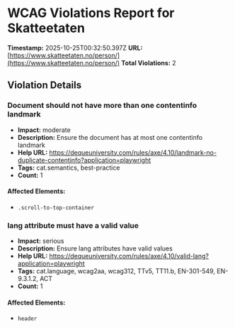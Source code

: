 # WCAG Violations Report for Skatteetaten

**Timestamp:** 2025-10-25T00:32:50.397Z
**URL:** [https://www.skatteetaten.no/person/](https://www.skatteetaten.no/person/)
**Total Violations:** 2

## Violation Details

### Document should not have more than one contentinfo landmark

- **Impact:** moderate
- **Description:** Ensure the document has at most one contentinfo landmark
- **Help URL:** https://dequeuniversity.com/rules/axe/4.10/landmark-no-duplicate-contentinfo?application=playwright
- **Tags:** cat.semantics, best-practice
- **Count:** 1

#### Affected Elements:

- `.scroll-to-top-container`

### lang attribute must have a valid value

- **Impact:** serious
- **Description:** Ensure lang attributes have valid values
- **Help URL:** https://dequeuniversity.com/rules/axe/4.10/valid-lang?application=playwright
- **Tags:** cat.language, wcag2aa, wcag312, TTv5, TT11.b, EN-301-549, EN-9.3.1.2, ACT
- **Count:** 1

#### Affected Elements:

- `header`
